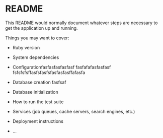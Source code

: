 # README

This README would normally document whatever steps are necessary to get the
application up and running.

Things you may want to cover:

* Ruby version

* System dependencies

* Configurationfasfasfasfasfasf
fasfafafasfasfasf
 fsfsfsfsffasfsfasfsfasfasfasffafasfa
* Database creation
fasfsaf
* Database initialization

* How to run the test suite

* Services (job queues, cache servers, search engines, etc.)

* Deployment instructions

* ...
